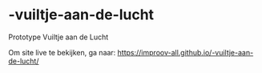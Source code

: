 # -vuiltje-aan-de-lucht
Prototype Vuiltje aan de Lucht

Om site live te bekijken, ga naar:
https://improov-all.github.io/-vuiltje-aan-de-lucht/
